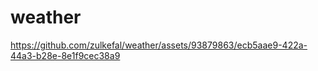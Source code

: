 # weather


https://github.com/zulkefal/weather/assets/93879863/ecb5aae9-422a-44a3-b28e-8e1f9cec38a9

